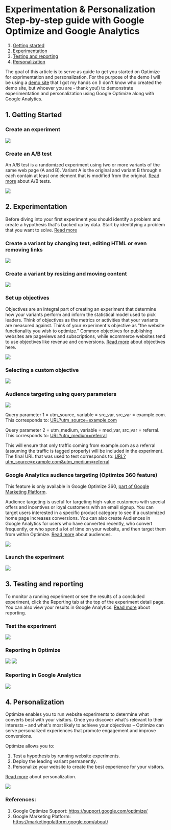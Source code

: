# Experimentation & Personalization Step-by-step guide with Google Optimize and Google Analytics


1. [Getting started](#getting-started)
2. [Experimentation](#experimentation)
3. [Testing and reporting](#testing-and-reporting)
4. [Personalization](#personalization)

The goal of this article is to serve as guide to get you started on Optimize for exprimentation and personalization. For the purpose of the demo I will be using a [demo site](https://ekarttr.github.io/optimize-demo/index.html) that I got my hands on (I don't know who created the demo site, but whoever you are - thank you!) to demonstrate experimentation and personalization using Google Optimize along with Google Analytics.



## 1. Getting Started

### Create an experiment
<img src="https://github.com/ekarttr/optimize-demo/blob/master/img/img11.png?raw=true">

### Create an A/B test

An A/B test is a randomized experiment using two or more variants of the same web page (A and B). Variant A is the original and variant B through n each contain at least one element that is modified from the original. [Read more](https://support.google.com/optimize/answer/6211930?hl=en) about A/B tests.

<img src="https://github.com/ekarttr/optimize-demo/blob/master/img/img12.png?raw=true">



## 2. Experimentation

Before diving into your first experiment you should identify a problem and create a hypothesis that's backed up by data. Start by identifying a problem that you want to solve. [Read more](https://support.google.com/optimize/answer/6211930?hl=en) 

### Create a variant by changing text, editing HTML or even removing links

<img src="https://github.com/ekarttr/optimize-demo/blob/master/img/img1.gif?raw=true">

### Create a variant by resizing and moving content 

<img src="https://github.com/ekarttr/optimize-demo/blob/master/img/img2.gif?raw=true">

### Set up objectives
Objectives are an integral part of creating an experiment that determine how your variants perform and inform the statistical model used to pick leaders. Think of objectives as the metrics or activities that your variants are measured against.
Think of your experiment's objective as "the website functionality you wish to optimize." Common objectives for publishing websites are pageviews and subscriptions, while ecommerce websites tend to use objectives like revenue and conversions.
[Read more](https://support.google.com/optimize/answer/7018998?hl=en) about objectives here.

<img src="https://github.com/ekarttr/optimize-demo/blob/master/img/img3.gif?raw=true">

### Selecting a custom objective
<img src="https://github.com/ekarttr/optimize-demo/blob/master/img/img13.png?raw=true">

### Audience targeting using query parameters

<img src="https://github.com/ekarttr/optimize-demo/blob/master/img/img4.gif?raw=true">

Query parameter 1 = utm_source, variable = src_var, src_var = example.com. This corresponds to: 
[URL?utm_source=example.com](https://ekarttr.github.io/optimize-demo/index.html?utm_source=example.com)

Query parameter 2 = utm_medium, variable = med_var, src_var = referral. This corresponds to:
[URL?utm_medium=referral](https://ekarttr.github.io/optimize-demo/index.html?utm_medium=referral) 

This will ensure that only traffic coming from example.com as a referral (assuming the traffic is tagged properly) will be included in the experiment. The final URL that was used to test corresponds to: [URL?utm_source=example.com&utm_medium=referral](https://ekarttr.github.io/optimize-demo/index.html?utm_source=example.com&utm_medium=referral) 

### Google Analytics audience targeting (Optimize 360 feature)
This feature is only available in Google Optimize 360, [part of Google Marketing Platform](https://marketingplatform.google.com/about/).

Audience targeting is useful for targeting high-value customers with special offers and incentives or loyal customers with an email signup. You can target users interested in a specific product category to see if a customized home page increases conversions. You can also create Audiences in Google Analytics for users who have converted recently, who convert frequently, or who spend a lot of time on your website, and then target them from within Optimize. [Read more](https://support.google.com/optimize/answer/6283435?hl=en) about audiences.

<img src="https://github.com/ekarttr/optimize-demo/blob/master/img/img8.gif?raw=true">

### Launch the experiment
<img src="https://github.com/ekarttr/optimize-demo/blob/master/img/img5.gif?raw=true">



## 3. Testing and reporting

To monitor a running experiment or see the results of a concluded experiment, click the Reporting tab at the top of the experiment detail page. You can also view your results in Google Analytics. [Read more](https://support.google.com/optimize/answer/6218117?hl=en) about reporting.

### Test the experiment
<img src="https://github.com/ekarttr/optimize-demo/blob/master/img/img9.gif?raw=true">

### Reporting in Optimize
<img src="https://github.com/ekarttr/optimize-demo/blob/master/img/img7.png?raw=true">
<img src="https://github.com/ekarttr/optimize-demo/blob/master/img/img6.png?raw=true">

### Reporting in Google Analytics 
<img src="https://github.com/ekarttr/optimize-demo/blob/master/img/img14.png?raw=true">



## 4. Personalization

Optimize enables you to run website experiments to determine what converts best with your visitors. Once you discover what's relevant to their interests – and what's most likely to achieve your objectives – Optimize can serve personalized experiences that promote engagement and improve conversions.

Optimize allows you to:

1. Test a hypothesis by running website experiments.
2. Deploy the leading variant permanently.
3. Personalize your website to create the best experience for your visitors.

[Read more](https://support.google.com/optimize/answer/9112930?hl=en) about personalization. 

<img src="https://github.com/ekarttr/optimize-demo/blob/master/img/img10.gif?raw=true">

### References:
1. Google Optimize Support: https://support.google.com/optimize/
2. Google Marketing Platform: https://marketingplatform.google.com/about/

 
